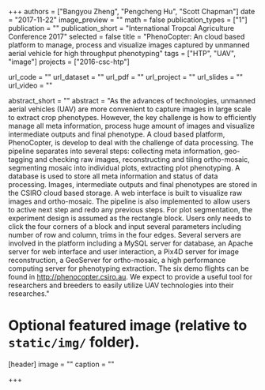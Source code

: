 +++
authors = ["Bangyou Zheng", "Pengcheng Hu", "Scott Chapman"]
date = "2017-11-22"
image_preview = ""
math = false
publication_types = ["1"]
publication = ""
publication_short = "International Tropcal Agriculture Conference 2017"
selected = false
title = "PhenoCopter: An cloud based platform to manage, process and visualize images captured by unmanned aerial vehicle for high throughput phenotyping"
tags = ["HTP", "UAV", "image"]
projects = ["2016-csc-htp"]

url_code = ""
url_dataset = ""
url_pdf = ""
url_project = ""
url_slides = ""
url_video = ""

abstract_short = ""
abstract = "As the advances of technologies, unmanned aerial vehicles (UAV) are more convenient to capture images in large scale to extract crop phenotypes. However, the key challenge is how to efficiently manage all meta information, process huge amount of images and visualize intermediate outputs and final phenotype. A cloud based platform, PhenoCopter, is develop to deal with the challenge of data processing. The pipeline separates into several steps: collecting meta information, geo-tagging and checking raw images, reconstructing and tiling ortho-mosaic, segmenting mosaic into individual plots, extracting plot phenotyping. A database is used to store all meta information and status of data processing. Images, intermediate outputs and final phenotypes are stored in the CSIRO cloud based storage.  A web interface is built to visualize raw images and ortho-mosaic. The pipeline is also implemented to allow users to active next step and redo any previous steps. For plot segmentation, the experiment design is assumed as the rectangle block. Users only needs to click the four corners of a block and input several parameters including number of row and column, trims in the four edges. Several servers are involved in the platform including a MySQL server for database, an Apache server for web interface and user interaction, a Pix4D server for image reconstruction, a GeoServer for ortho-mosaic, a high performance computing server for phenotyping extraction. The six demo flights can be found in http://phenocopter.csiro.au. We expect to provide a useful tool for researchers and breeders to easily utilize UAV technologies into their researches."


# Optional featured image (relative to `static/img/` folder).
[header]
image = ""
caption = ""

+++
